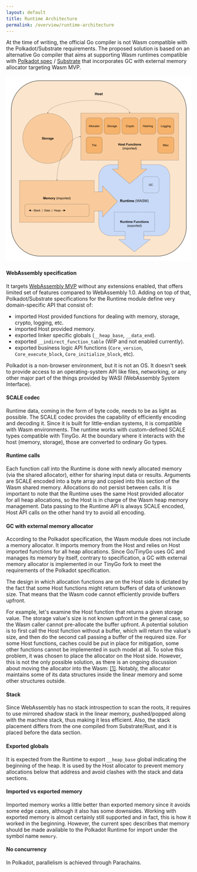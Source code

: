 ```yaml
---
layout: default
title: Runtime Architecture
permalink: /overview/runtime-architecture
---
```


At the time of writing, the official Go compiler is not Wasm compatible with the Polkadot/Substrate requirements.
The proposed solution is based on an alternative Go compiler that aims at supporting Wasm runtimes compatible with
[Polkadot spec](https://spec.polkadot.network/id-polkadot-protocol) / [Substrate](https://docs.substrate.io/main-docs/)
that incorporates GC with external memory allocator targeting Wasm MVP.

![Host and Runtime interaction](../assets/images/overview/host-runtime-interaction.svg)

#### WebAssembly specification

It targets [WebAssembly MVP](https://github.com/WebAssembly/design/blob/main/MVP.md) without any
extensions enabled, that offers limited set of features compared to WebAssembly 1.0. Adding on top of that,
Polkadot/Substrate specifications for the Runtime module define very domain-specific API that consist of:

* imported Host provided functions for dealing with memory, storage, crypto, logging, etc.
* imported Host provided memory.
* exported linker specific globals (`__heap_base`, `__data_end`).
* exported `__indirect_function_table` (WIP and not enabled currently).
* exported business logic API functions (`Core_version`, `Core_execute_block`, `Core_initialize_block`, etc).

Polkadot is a non-browser environment, but it is not an OS. It doesn't seek to provide access to an operating-system API
like files, networking, or any other major part of the things provided by WASI (WebAssembly System Interface).

#### SCALE codec

Runtime data, coming in the form of byte code, needs to be as light as possible. The SCALE codec provides the capability
of efficiently encoding and decoding it. Since it is built for little-endian systems, it is compatible with Wasm
environments. The runtime works with custom-defined SCALE types compatible with TinyGo. At the boundary where it
interacts with the host (memory, storage), those are converted to ordinary Go types.

#### Runtime calls

Each function call into the Runtime is done with newly allocated memory (via the shared allocator), either for sharing
input data or results. Arguments are SCALE encoded into a byte array and copied into this section of the Wasm shared
memory. Allocations do not persist between calls. It is important to note that the Runtime uses the same Host provided
allocator for all heap allocations, so the Host is in charge of the Wasm heap memory management. Data passing to the
Runtime API is always SCALE encoded, Host API calls on the other hand try to avoid all encoding.

#### GC with external memory allocator

According to the Polkadot specification, the Wasm module does not include a memory allocator. It imports memory from the
Host and relies on Host imported functions for all heap allocations. Since Go/TinyGo uses GC and manages its memory by
itself, contrary to specification, a GC with external memory allocator is implemented in our TinyGo fork to meet the
requirements of the Polkadot specification.

The design in which allocation functions are on the Host side is dictated by the fact that some Host functions might
return buffers of data of unknown size. That means that the Wasm code cannot efficiently provide buffers upfront.

For example, let's examine the Host function that returns a given storage value. The storage value's size is not known
upfront in the general case, so the Wasm caller cannot pre-allocate the buffer upfront. A potential solution is to first
call the Host function without a buffer, which will return the value's size, and then do the second call passing a
buffer of the required size. For some Host functions, caches could be put in place for mitigation, some other functions
cannot be implemented in such model at all. To solve this problem, it was chosen to place the allocator on the Host
side. However, this is not the only possible solution, as there is an ongoing discussion about moving the allocator into
the Wasm: [[1]](https://github.com/paritytech/substrate/issues/11883). Notably, the allocator maintains some of its data
structures inside the linear memory and some other structures outside.

#### Stack

Since WebAssembly has no stack introspection to scan the roots, it requires to use mirrored shadow stack in the linear
memory, pushed/popped along with the machine stack, thus making it less efficient. Also, the stack placement differs
from the one compiled from Substrate/Rust, and it is placed before the data section.

#### Exported globals

It is expected from the Runtime to export `__heap_base` global indicating the beginning of the heap. It is used by the
Host allocator to prevent memory allocations below that address and avoid clashes with the stack and data sections.

#### Imported vs exported memory

Imported memory works a little better than exported memory since it avoids some edge cases, although it also has some
downsides. Working with exported memory is almost certainly still supported and in fact, this is how it worked in the
beginning. However, the current spec describes that memory should be made available to the Polkadot Runtime for import
under the symbol name `memory`.

#### No concurrency

In Polkadot, parallelism is achieved through Parachains.


